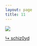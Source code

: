 ```yaml
---
layout: page
title: 11
---
```


<img src="{{ site.url }}/gifs/11.gif" />

<a href="http://www.reddit.com/r/perfectloops/comments/280ocg/i_present_my_first_gif_ever_shes_simple_yet/">&#8627; schiz0yd</a>
